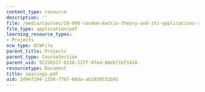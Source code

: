 ```yaml
---
content_type: resource
description: ''
file: /media/courses/18-996-random-matrix-theory-and-its-applications-spring-2004/2d9e7294135677bf66daab2939532b91_spacings.pdf
file_type: application/pdf
learning_resource_types:
- Projects
ocw_type: OCWFile
parent_title: Projects
parent_type: CourseSection
parent_uid: 92226527-6116-127f-97ed-88eb71bf1418
resourcetype: Document
title: spacings.pdf
uid: 2d9e7294-1356-77bf-66da-ab2939532b91
---
```

